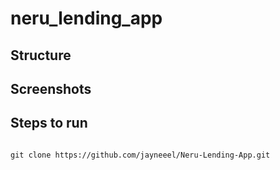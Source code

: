 # neru_lending_app

## Structure

## Screenshots

## Steps to run

<code>
git clone https://github.com/jayneeel/Neru-Lending-App.git
</code>
